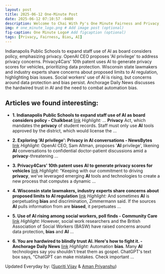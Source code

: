 ```yaml
---
layout: post
title: 2025-06-12 One-Minute Post
date: 2025-06-12 07:10:57 -0400
description: Welcome to Chai With Py's One Minute Fairness and Privacy, which aims to provide you the current happenings in the world of Fairness, Privacy, and AI.
img: # one_minute_logo.png # Add image post (optional)
fig-caption: One Minute Logo# Add figcaption (optional)
tags: [Privacy, Fairness, Bias, AI]
---
```


Indianapolis Public Schools to expand staff use of AI as board considers policy, emphasizing privacy. OpenAI CEO proposes 'AI privilege' to address privacy concerns. Privacy4Cars' 10th patent uses AI to generate privacy scores for vehicles, prioritizing data protection. Wisconsin state lawmakers and industry experts share concerns about proposed limits to AI regulation, highlighting bias issues. Social workers' use of AI is rising, but concerns around data protection and bias persist. Anchorage Daily News discusses the hardwired trust in AI and the need to combat automation bias.

## Articles we found interesting:

- **1. Indianapolis Public Schools to expand staff use of <b>AI</b> as board considers policy - Chalkbeat** [link](https://www.chalkbeat.org/indiana/2025/06/11/indianapolis-public-schools-artificial-intelligence-policy/)
_Highlight:_ ... <b>Privacy</b> Act, which mandates the <b>privacy</b> of student records. Staff must only use <b>AI</b> tools approved by the district, which would license the&nbsp;...

- **2. Exploring &#39;<b>AI</b> privilege&#39;: <b>Privacy</b> in <b>AI</b> conversations - NewsBytes** [link](https://www.newsbytesapp.com/news/science/exploring-ai-privilege-privacy-in-ai-conversations/tldr)
_Highlight:_ OpenAI CEO, Sam Altman, proposes &#39;<b>AI</b> privilege&#39;, likening <b>AI</b> conversations to confidential doctor-patient discussions amid a <b>privacy</b>-threatening&nbsp;...

- **3. Privacy4Cars&#39; 10th patent uses <b>AI</b> to generate <b>privacy</b> scores for vehicles** [link](https://www.autoremarketing.com/ar/technology/privacy4cars-10th-patent-uses-ai-to-generate-privacy-scores-for-vehicles/)
_Highlight:_ “Keeping with our commitment to driving <b>privacy</b>, we&#39;ve leveraged emerging <b>AI</b> tools and technologies to create a new process that computes a dynamic&nbsp;...

- **4. Wisconsin state lawmakers, industry experts share concerns about proposed limits to <b>AI</b> regulation** [link](https://www.wpr.org/news/wisconsin-lawmakers-industry-experts-concern-limits-ai-regulation)
_Highlight:_ And sometimes <b>AI</b> is perpetuating <b>bias</b> and discrimination, Zimmermann said. If the sources <b>AI</b> pulls information from are <b>biased</b>, it perpetuates&nbsp;...

- **5. Use of <b>AI</b> rising among social workers, poll finds - Community Care** [link](https://www.communitycare.co.uk/2025/06/12/use-of-ai-rising-among-social-workers-poll-finds/)
_Highlight:_ However, social work researchers and the British Association of Social Workers (BASW) have raised concerns around data protection, <b>bias</b> and <b>AI</b>&nbsp;...

- **6. You are hardwired to blindly trust <b>AI</b>. Here&#39;s how to fight it. - Anchorage Daily News** [link](https://www.adn.com/alaska-life/advice/2025/06/11/you-are-hardwired-to-blindly-trust-ai-heres-how-to-fight-it/)
_Highlight:_ Automation <b>bias</b>. Many <b>AI</b> technologies say you shouldn&#39;t treat them as gospel. ChatGPT&#39;s text box says, “ChatGPT can make mistakes. Check important&nbsp;...


Updated Everyday by: (<a href="https://supritivijay.github.io/">Supriti Vijay</a> & <a href="https://amanpriyanshu.github.io/">Aman Priyanshu</a>)

